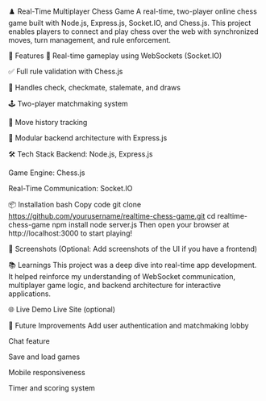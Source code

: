 ♟️ Real-Time Multiplayer Chess Game
A real-time, two-player online chess game built with Node.js, Express.js, Socket.IO, and Chess.js. This project enables players to connect and play chess over the web with synchronized moves, turn management, and rule enforcement.

🚀 Features
🔄 Real-time gameplay using WebSockets (Socket.IO)

✅ Full rule validation with Chess.js

🧠 Handles check, checkmate, stalemate, and draws

🕹️ Two-player matchmaking system

📜 Move history tracking

🧩 Modular backend architecture with Express.js

🛠 Tech Stack
Backend: Node.js, Express.js

Game Engine: Chess.js

Real-Time Communication: Socket.IO

📦 Installation
bash
Copy code
git clone https://github.com/yourusername/realtime-chess-game.git
cd realtime-chess-game
npm install
node server.js
Then open your browser at http://localhost:3000 to start playing!

📸 Screenshots
(Optional: Add screenshots of the UI if you have a frontend)

📚 Learnings
This project was a deep dive into real-time app development. It helped reinforce my understanding of WebSocket communication, multiplayer game logic, and backend architecture for interactive applications.

🌐 Live Demo
Live Site (optional)

🧠 Future Improvements
Add user authentication and matchmaking lobby

Chat feature

Save and load games

Mobile responsiveness

Timer and scoring system
